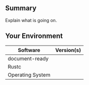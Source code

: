 ## Summary
Explain what is going on.

## Your Environment
| Software         | Version(s) |
| ---------------- | ---------- |
| document-ready      |
| Rustc            |
| Operating System |
